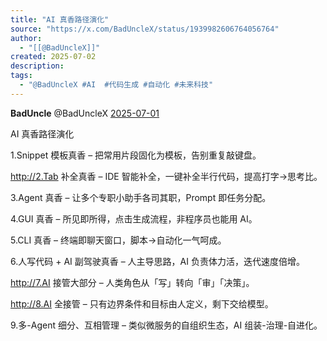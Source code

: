 ```yaml
---
title: "AI 真香路径演化"
source: "https://x.com/BadUncleX/status/1939982606764056764"
author:
  - "[[@BadUncleX]]"
created: 2025-07-02
description:
tags:
  - "@BadUncleX #AI  #代码生成 #自动化 #未来科技"
---
```

**BadUncle** @BadUncleX [2025-07-01](https://x.com/BadUncleX/status/1939982606764056764)

AI 真香路径演化

1.Snippet 模板真香 – 把常用片段固化为模板，告别重复敲键盘。

http://2.Tab 补全真香 – IDE 智能补全，一键补全半行代码，提高打字->思考比。

3.Agent 真香 – 让多个专职小助手各司其职，Prompt 即任务分配。

4.GUI 真香 – 所见即所得，点击生成流程，非程序员也能用 AI。

5.CLI 真香 – 终端即聊天窗口，脚本->自动化一气呵成。

6.人写代码 + AI 副驾驶真香 – 人主导思路，AI 负责体力活，迭代速度倍增。

http://7.AI 接管大部分 – 人类角色从「写」转向「审」「决策」。

http://8.AI 全接管 – 只有边界条件和目标由人定义，剩下交给模型。

9.多-Agent 细分、互相管理 – 类似微服务的自组织生态，AI 组装-治理-自进化。